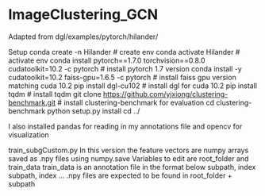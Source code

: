 # ImageClustering_GCN

Adapted from dgl/examples/pytorch/hilander/

Setup
conda create -n Hilander # create env
conda activate Hilander # activate env
conda install pytorch==1.7.0 torchvision==0.8.0 cudatoolkit=10.2 -c pytorch # install pytorch 1.7 version
conda install -y cudatoolkit=10.2 faiss-gpu=1.6.5 -c pytorch # install faiss gpu version matching cuda 10.2
pip install dgl-cu102 # install dgl for cuda 10.2
pip install tqdm # install tqdm
git clone https://github.com/yjxiong/clustering-benchmark.git # install clustering-benchmark for evaluation
cd clustering-benchmark
python setup.py install
cd ../

I also installed pandas for reading in my annotations file and opencv for visualization

train_subgCustom.py
In this version the feature vectors are numpy arrays saved as .npy files using numpy.save
Variables to edit are root_folder and train_data
train_data is an annotation file in the format below
subpath, index
subpath, index ...
.npy files are expected to be found in root_folder + subpath

